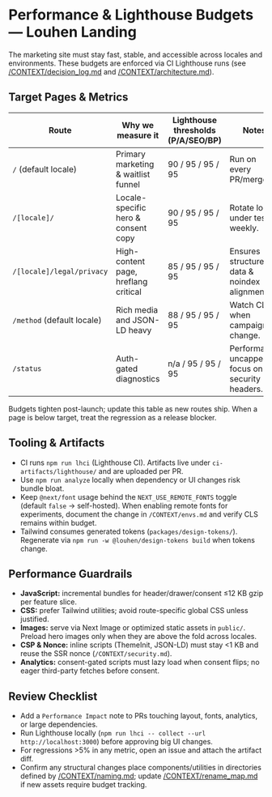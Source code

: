 # Performance & Lighthouse Budgets — Louhen Landing

The marketing site must stay fast, stable, and accessible across locales and environments. These budgets are enforced via CI Lighthouse runs (see [/CONTEXT/decision_log.md](decision_log.md) and [/CONTEXT/architecture.md](architecture.md)).

## Target Pages & Metrics

| Route | Why we measure it | Lighthouse thresholds (P/A/SEO/BP) | Notes |
| --- | --- | --- | --- |
| `/` (default locale) | Primary marketing & waitlist funnel | 90 / 95 / 95 / 95 | Run on every PR/merge. |
| `/[locale]/` | Locale-specific hero & consent copy | 90 / 95 / 95 / 95 | Rotate locale under test weekly. |
| `/[locale]/legal/privacy` | High-content page, hreflang critical | 85 / 95 / 95 / 95 | Ensures structured data & noindex alignment. |
| `/method` (default locale) | Rich media and JSON-LD heavy | 88 / 95 / 95 / 95 | Watch CLS when campaigns change. |
| `/status` | Auth-gated diagnostics | n/a / 95 / 95 / 95 | Performance uncapped; focus on security headers. |

Budgets tighten post-launch; update this table as new routes ship. When a page is below target, treat the regression as a release blocker.

## Tooling & Artifacts
- CI runs `npm run lhci` (Lighthouse CI). Artifacts live under `ci-artifacts/lighthouse/` and are uploaded per PR.
- Use `npm run analyze` locally when dependency or UI changes risk bundle bloat.
- Keep `@next/font` usage behind the `NEXT_USE_REMOTE_FONTS` toggle (default `false` → self-hosted). When enabling remote fonts for experiments, document the change in `/CONTEXT/envs.md` and verify CLS remains within budget.
- Tailwind consumes generated tokens (`packages/design-tokens/`). Regenerate via `npm run -w @louhen/design-tokens build` when tokens change.

## Performance Guardrails
- **JavaScript:** incremental bundles for header/drawer/consent ≤12 KB gzip per feature slice.
- **CSS:** prefer Tailwind utilities; avoid route-specific global CSS unless justified.
- **Images:** serve via Next Image or optimized static assets in `public/`. Preload hero images only when they are above the fold across locales.
- **CSP & Nonce:** inline scripts (ThemeInit, JSON-LD) must stay <1 KB and reuse the SSR nonce (`/CONTEXT/security.md`).
- **Analytics:** consent-gated scripts must lazy load when consent flips; no eager third-party fetches before consent.

## Review Checklist
- Add a `Performance Impact` note to PRs touching layout, fonts, analytics, or large dependencies.
- Run Lighthouse locally (`npm run lhci -- collect --url http://localhost:3000`) before approving big UI changes.
- For regressions >5% in any metric, open an issue and attach the artifact diff.
- Confirm any structural changes place components/utilities in directories defined by [/CONTEXT/naming.md](naming.md); update [/CONTEXT/rename_map.md](rename_map.md) if new assets require budget tracking.
